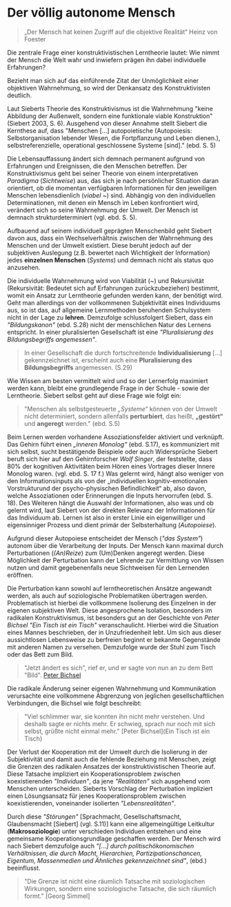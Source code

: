 # Der völlig autonome Mensch
> „Der Mensch hat keinen Zugriff auf die objektive Realität“
> Heinz von Foester

Die zentrale Frage einer konstruktivistischen Lerntheorie lautet: Wie nimmt der Mensch die Welt wahr und inwiefern prägen ihn dabei individuelle Erfahrungen?

Bezieht man sich auf das einführende Zitat der Unmöglichkeit einer objektiven Wahrnehmung, so wird der Denkansatz des Konstruktivisten deutlich.

Laut Sieberts Theorie des Konstruktivismus ist die Wahrnehmung "keine Abbildung der Außenwelt, sondern eine funktionale viable Konstruktion" (Siebert 2003, S. 6).
Ausgehend von dieser Annahme stellt Siebert die Kernthese auf, dass "Menschen [...] autopoietische (Autopoiesis:
Selbstorganisation lebender Wesen, die Fortpflanzung und Leben dienen.), selbstreferenzielle, operational geschlossene Systeme [sind]." (ebd. S. 5)

Die Lebensauffassung ändert sich demnach permanent aufgrund von Erfahrungen und Ereignissen, die den Menschen betreffen.
Der Konstruktivismus geht bei seiner Theorie von einem interpretativen *Paradigma* (*Sichtweise*) aus, das sich je nach persönlicher Situation daran orientiert, ob die momentan verfügbaren Informationen für den jeweiligen Menschen lebensdienlich (*viabel* ~) sind.
Abhängig von den individuellen Determinationen, mit denen ein Mensch im Leben konfrontiert wird, verändert sich so seine Wahrnehmung der Umwelt.
Der Mensch ist demnach strukturdeterminiert (vgl. ebd. S. 5).

Aufbauend auf seinem individuell geprägten Menschenbild geht Siebert davon aus, dass ein Wechselverhältnis zwischen der Wahrnehmung des Menschen und der Umwelt existiert.
Diese beruht jedoch auf der subjektiven Auslegung (z.B. bewertet nach Wichtigkeit der Information) jedes **einzelnen Menschen** (*Systems*) und demnach nicht als status quo anzusehen.

Die individuelle Wahrnehmung wird von Viabilität (~) und Rekursivität (Rekursivität:
Bedeutet sich auf Erfahrungen zurückzubeziehen) bestimmt, womit ein Ansatz zur Lerntheorie gefunden werden kann, der benötigt wird.
Geht man allerdings von der vollkommenen Subjektivität eines Individuums aus, so ist das, auf allgemeine Lernmethoden beruhenden Schulsystem nicht in der Lage zu **lehren**.
Demzufolge schlussfolgert Siebert, dass ein *"Bildungskanon"* (ebd. S.28) nicht der menschlichen Natur des Lernens entspricht.
In einer pluralisierten Gesellschaft ist eine *"Pluralisierung des Bildungsbegriffs angemessen"*.
>In einer Gesellschaft die durch fortschreitende **Individualisierung** [...] gekennzeichnet ist, erscheint auch eine **Pluralisierung des Bildungsbegriffs** angemessen. (S.29)

Wie Wissen am besten vermittelt wird und so der Lernerfolg maximiert werden kann, bleibt eine grundlegende Frage in der Schule - sowie der Lerntheorie.
Siebert selbst geht auf diese Frage wie folgt ein:
>"Menschen als selbstgesteuerte *„Systeme“* können von der Umwelt nicht determiniert, sondern allenfalls **perturbiert**, das heißt, **„gestört“** und **angeregt** werden." (ebd. S.5)

Beim Lernen werden vorhandene Assoziationsfelder aktiviert und verknüpft.
Das Gehirn führt einen *„inneren Monolog“* (ebd. S.17), es kommuniziert mit sich selbst, sucht bestätigende Beispiele oder auch Widersprüche
Siebert beruft sich hier auf den Gehirnforscher *Wolf Singer*, der feststellte, dass 80% der kognitiven Aktivitäten beim Hören eines Vortrages dieser Innere Monolog waren. (vgl. ebd. S. 17 f.)
Was gelernt wird, hängt also weniger von den Informationsinputs als von der „individuellen kognitiv-emotionalen Vorstrukturund der psycho-physischen Befindlichkeit“ ab, also davon, welche Assoziationen oder Erinnerungen die Inputs hervorrufen (ebd. S. 18).
Des Weiteren hängt die Auswahl der Informationen, also was und ob gelernt wird, laut Siebert von der direkten Relevanz der Informationen für das Individuum ab.
Lernen ist also in erster Linie ein eigenwilliger und eigensinniger Prozess und dient primär der Selbsterhaltung (*Autopoiese*).

Aufgrund dieser Autopoiese entscheidet der Mensch (*"das System"*) autonom über die Verarbeitung der Inputs.
Der Mensch kann maximal durch Perturbationen (*(An)Reize*) zum (Um)Denken angeregt werden.
Diese Möglichkeit der Perturbation kann der Lehrende zur Vermittlung von Wissen nutzen und damit gegebenenfalls neue Sichtweisen für den Lernenden eröffnen.

Die Perturbation kann sowohl auf lerntheoretischen Ansätze angewandt werden, als auch auf soziologische Problematiken übertragen werden.
Problematisch ist hierbei die vollkommene Isolierung des Einzelnen in der eigenen subjektiven Welt.
Diese angesprochene Isolation, besonders im radikalen Konstruktivismus, ist besonders gut an der Geschichte von *Peter Bichsel* *"Ein Tisch ist ein Tisch"* veranschaulicht.
Hierbei wird die Situation eines Mannes beschrieben, der in Unzufriedenheit lebt.
Um sich aus dieser aussichtlosen Lebensweise zu berfreien beginnt er bekannte Gegenstände mit anderen Namen zu versehen.
Demzufolge wurde der Stuhl zum Tisch oder das Bett zum Bild.
> "Jetzt ändert es sich", rief er, und er sagte von nun an zu dem Bett "Bild".
> [Peter Bichsel](http://www.univie.ac.at/ims/koeppl_lv/Mth_04/Bichsel_Tisch.htm)


Die radikale Änderung seiner eigenen Wahrnehmung und Kommunikation verursachte eine vollkommene Abgrenzung von jeglichen gesellschaftlichen Verbindungen, die Bichsel wie folgt beschreibt:
> "Viel schlimmer war, sie konnten ihn nicht mehr verstehen. Und deshalb sagte er nichts mehr. Er schwieg, sprach nur noch mit sich selbst, grüßte nicht einmal mehr."
> [Peter Bichsel](Ein Tisch ist ein Tisch)

Der Verlust der Kooperation mit der Umwelt durch die Isolierung in der Subjektivität und damit auch die fehlende Beziehung mit Menschen, zeigt die Grenzen des radikalen Ansatzes der konstruktivistischen Theorie auf.
Diese Tatsache impliziert ein Kooperationsproblem zwischen koexistierenden *"Individuen"*, da jene *"Realitäten"* sich ausgehend vom Menschen unterscheiden.
Sieberts Vorschlag der Perturbation impliziert einen Lösungsansatz für jenes Kooperationsproblem zwischen koexistierenden, voneinander isolierten *"Lebensrealitäten"*.

Durch diese *"Störungen"* [Sprachmacht, Gesellschaftsmacht, Glaubensmacht [Siebert] (vgl. S.11)] kann eine allgemeingültige Leitkultur (**Makrosoziologie**) unter verschieden Individuen entstehen und eine gemeinsame Kooperationsgrundlage geschaffen werden.
Der Mensch wird nach Siebert demzufolge auch *"[...] durch politischökonomischen Verhältnissen, die durch Macht, Hierarchien, Partizipationschancen, Eigentum, Massenmedien und Ähnliches gekennzeichnet sind"*, (ebd.) beeinflusst.
<!-- NE:Soll ich diesen Teil drin lassen? Weiß nicht ob wir ihn als Abschluss des Textes nutzen können.   -->

> "Die Grenze ist nicht eine räumlich Tatsache mit soziologischen Wirkungen, sondern eine soziologische Tatsache, die sich räumlich formt." [Georg Simmel]
